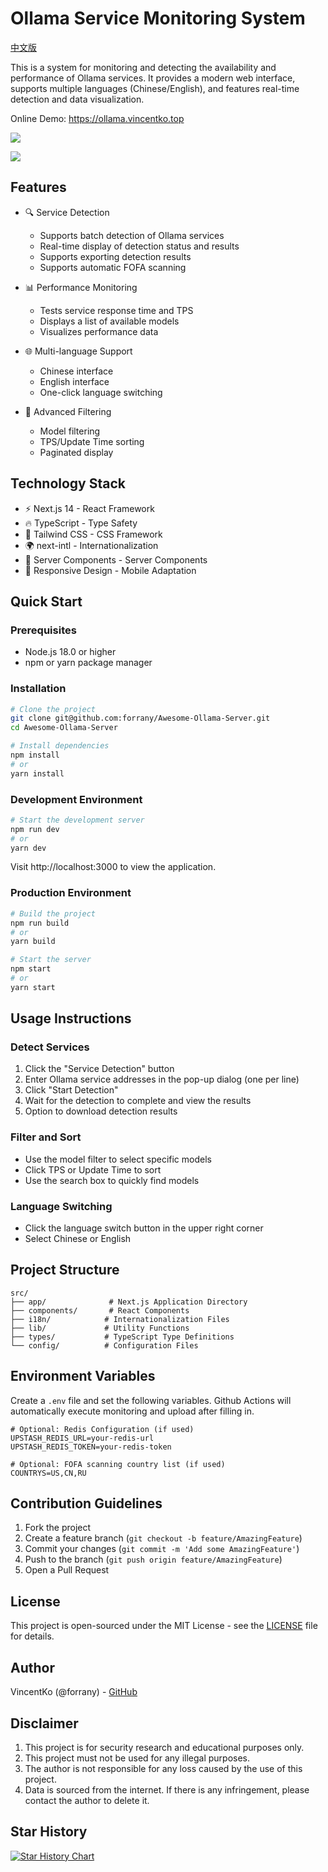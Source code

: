 # Ollama Service Monitoring System

[中文版](README.md)

This is a system for monitoring and detecting the availability and performance of Ollama services. It provides a modern web interface, supports multiple languages (Chinese/English), and features real-time detection and data visualization.

Online Demo: https://ollama.vincentko.top

![](https://pic-bed-1302552283.cos.ap-guangzhou.myqcloud.com/undefined20250224210925629.png?imageSlim)


![](https://pic-bed-1302552283.cos.ap-guangzhou.myqcloud.com/undefined20250226162718502.png?imageSlim)

## Features

- 🔍 Service Detection
  - Supports batch detection of Ollama services
  - Real-time display of detection status and results
  - Supports exporting detection results
  - Supports automatic FOFA scanning

- 📊 Performance Monitoring
  - Tests service response time and TPS
  - Displays a list of available models
  - Visualizes performance data

- 🌐 Multi-language Support
  - Chinese interface
  - English interface
  - One-click language switching

- 🎯 Advanced Filtering
  - Model filtering
  - TPS/Update Time sorting
  - Paginated display

## Technology Stack

- ⚡️ Next.js 14 - React Framework
- 🔥 TypeScript - Type Safety
- 🎨 Tailwind CSS - CSS Framework
- 🌍 next-intl - Internationalization
- 🔄 Server Components - Server Components
- 📱 Responsive Design - Mobile Adaptation

## Quick Start

### Prerequisites

- Node.js 18.0 or higher
- npm or yarn package manager

### Installation

```bash
# Clone the project
git clone git@github.com:forrany/Awesome-Ollama-Server.git
cd Awesome-Ollama-Server

# Install dependencies
npm install
# or
yarn install
```

### Development Environment

```bash
# Start the development server
npm run dev
# or
yarn dev
```

Visit http://localhost:3000 to view the application.

### Production Environment

```bash
# Build the project
npm run build
# or
yarn build

# Start the server
npm start
# or
yarn start
```

## Usage Instructions

### Detect Services

1. Click the "Service Detection" button
2. Enter Ollama service addresses in the pop-up dialog (one per line)
3. Click "Start Detection"
4. Wait for the detection to complete and view the results
5. Option to download detection results

### Filter and Sort

- Use the model filter to select specific models
- Click TPS or Update Time to sort
- Use the search box to quickly find models

### Language Switching

- Click the language switch button in the upper right corner
- Select Chinese or English

## Project Structure

```
src/
├── app/              # Next.js Application Directory
├── components/       # React Components
├── i18n/            # Internationalization Files
├── lib/             # Utility Functions
├── types/           # TypeScript Type Definitions
└── config/          # Configuration Files
```

## Environment Variables

Create a `.env` file and set the following variables. Github Actions will automatically execute monitoring and upload after filling in.

```env
# Optional: Redis Configuration (if used)
UPSTASH_REDIS_URL=your-redis-url
UPSTASH_REDIS_TOKEN=your-redis-token

# Optional: FOFA scanning country list (if used)
COUNTRYS=US,CN,RU
```

## Contribution Guidelines

1. Fork the project
2. Create a feature branch (`git checkout -b feature/AmazingFeature`)
3. Commit your changes (`git commit -m 'Add some AmazingFeature'`)
4. Push to the branch (`git push origin feature/AmazingFeature`)
5. Open a Pull Request

## License

This project is open-sourced under the MIT License - see the [LICENSE](LICENSE) file for details.

## Author

VincentKo (@forrany) - [GitHub](https://github.com/forrany)

## Disclaimer

1. This project is for security research and educational purposes only.
2. This project must not be used for any illegal purposes.
3. The author is not responsible for any loss caused by the use of this project.
4. Data is sourced from the internet. If there is any infringement, please contact the author to delete it.


## Star History

[![Star History Chart](https://api.star-history.com/svg?repos=forrany/Awesome-Ollama-Server&type=Date)](https://star-history.com/#forrany/Awesome-Ollama-Server&Date)
